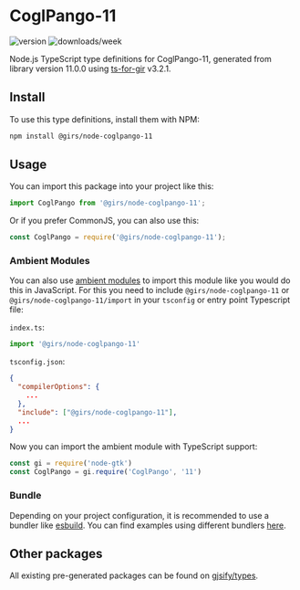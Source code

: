 
# CoglPango-11

![version](https://img.shields.io/npm/v/@girs/node-coglpango-11)
![downloads/week](https://img.shields.io/npm/dw/@girs/node-coglpango-11)


Node.js TypeScript type definitions for CoglPango-11, generated from library version 11.0.0 using [ts-for-gir](https://github.com/gjsify/ts-for-gir) v3.2.1.


## Install

To use this type definitions, install them with NPM:
```bash
npm install @girs/node-coglpango-11
```

## Usage

You can import this package into your project like this:
```ts
import CoglPango from '@girs/node-coglpango-11';
```

Or if you prefer CommonJS, you can also use this:
```ts
const CoglPango = require('@girs/node-coglpango-11');
```

### Ambient Modules

You can also use [ambient modules](https://github.com/gjsify/ts-for-gir/tree/main/packages/cli#ambient-modules) to import this module like you would do this in JavaScript.
For this you need to include `@girs/node-coglpango-11` or `@girs/node-coglpango-11/import` in your `tsconfig` or entry point Typescript file:

`index.ts`:
```ts
import '@girs/node-coglpango-11'
```

`tsconfig.json`:
```json
{
  "compilerOptions": {
    ...
  },
  "include": ["@girs/node-coglpango-11"],
  ...
}
```

Now you can import the ambient module with TypeScript support: 

```ts
const gi = require('node-gtk')
const CoglPango = gi.require('CoglPango', '11')
```


### Bundle

Depending on your project configuration, it is recommended to use a bundler like [esbuild](https://esbuild.github.io/). You can find examples using different bundlers [here](https://github.com/gjsify/ts-for-gir/tree/main/examples).

## Other packages

All existing pre-generated packages can be found on [gjsify/types](https://github.com/gjsify/types).

